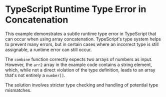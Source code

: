 # TypeScript Runtime Type Error in Concatenation

This example demonstrates a subtle runtime type error in TypeScript that can occur when using array concatenation.  TypeScript's type system helps to prevent many errors, but in certain cases where an incorrect type is still assignable, a runtime error can still occur.

The `combine` function correctly expects two arrays of numbers as input. However, the `arr2` array in the example code contains a string element, which, while not a direct violation of the type definition, leads to an array that's not entirely a `number[]`.

The solution involves stricter type checking and handling of potential type mismatches.